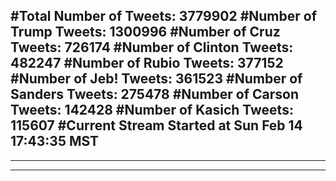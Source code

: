 #Total Number of Tweets: 3779902 
#Number of Trump Tweets: 1300996
#Number of Cruz Tweets: 726174
#Number of Clinton Tweets: 482247
#Number of Rubio Tweets: 377152
#Number of Jeb! Tweets: 361523
#Number of Sanders Tweets: 275478
#Number of Carson Tweets: 142428
#Number of Kasich Tweets: 115607
#Current Stream Started at Sun Feb 14 17:43:35 MST
---
---
---
